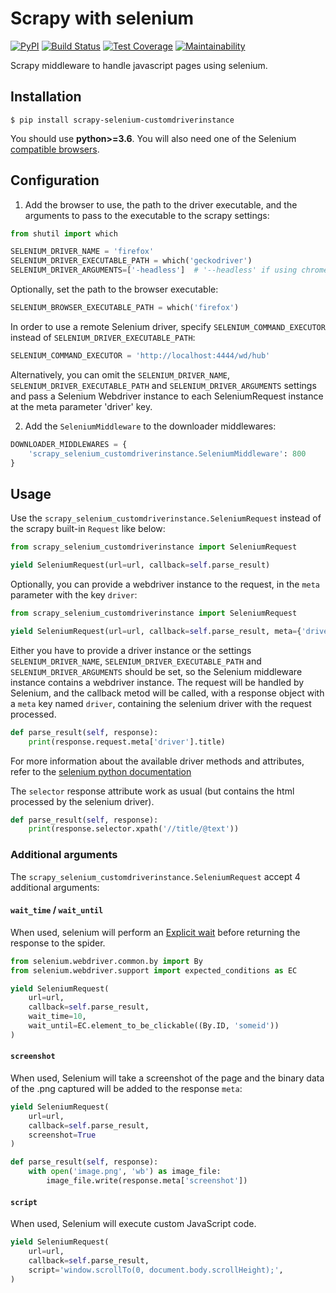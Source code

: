 # Scrapy with selenium
[![PyPI](https://img.shields.io/pypi/v/scrapy-selenium.svg)](https://pypi.python.org/pypi/scrapy-selenium) [![Build Status](https://travis-ci.org/clemfromspace/scrapy-selenium.svg?branch=master)](https://travis-ci.org/clemfromspace/scrapy-selenium) [![Test Coverage](https://api.codeclimate.com/v1/badges/5c737098dc38a835ff96/test_coverage)](https://codeclimate.com/github/clemfromspace/scrapy-selenium/test_coverage) [![Maintainability](https://api.codeclimate.com/v1/badges/5c737098dc38a835ff96/maintainability)](https://codeclimate.com/github/clemfromspace/scrapy-selenium/maintainability)

Scrapy middleware to handle javascript pages using selenium.

## Installation
```
$ pip install scrapy-selenium-customdriverinstance
```
You should use **python>=3.6**. 
You will also need one of the Selenium [compatible browsers](http://www.seleniumhq.org/about/platforms.jsp).

## Configuration
1. Add the browser to use, the path to the driver executable, and the arguments to pass to the executable to the scrapy settings:
```python
from shutil import which

SELENIUM_DRIVER_NAME = 'firefox'
SELENIUM_DRIVER_EXECUTABLE_PATH = which('geckodriver')
SELENIUM_DRIVER_ARGUMENTS=['-headless']  # '--headless' if using chrome instead of firefox
```

Optionally, set the path to the browser executable:
```python
SELENIUM_BROWSER_EXECUTABLE_PATH = which('firefox')
```

In order to use a remote Selenium driver, specify `SELENIUM_COMMAND_EXECUTOR` instead of `SELENIUM_DRIVER_EXECUTABLE_PATH`:
```python
SELENIUM_COMMAND_EXECUTOR = 'http://localhost:4444/wd/hub'
```
Alternatively, you can omit the `SELENIUM_DRIVER_NAME`, `SELENIUM_DRIVER_EXECUTABLE_PATH` and `SELENIUM_DRIVER_ARGUMENTS` settings and pass a Selenium Webdriver instance to each SeleniumRequest instance at the meta parameter 'driver' key.

2. Add the `SeleniumMiddleware` to the downloader middlewares:
```python
DOWNLOADER_MIDDLEWARES = {
    'scrapy_selenium_customdriverinstance.SeleniumMiddleware': 800
}
```
## Usage
Use the `scrapy_selenium_customdriverinstance.SeleniumRequest` instead of the scrapy built-in `Request` like below:
```python
from scrapy_selenium_customdriverinstance import SeleniumRequest

yield SeleniumRequest(url=url, callback=self.parse_result)
```
Optionally, you can provide a webdriver instance to the request, in the `meta` parameter with the key `driver`:
```python
from scrapy_selenium_customdriverinstance import SeleniumRequest

yield SeleniumRequest(url=url, callback=self.parse_result, meta={'driver': driver})
```
Either you have to provide a driver instance or the settings `SELENIUM_DRIVER_NAME`, `SELENIUM_DRIVER_EXECUTABLE_PATH` and `SELENIUM_DRIVER_ARGUMENTS` should be set, so the Selenium middleware instance contains a webdriver instance.
The request will be handled by Selenium, and the callback metod will be called, with a response object with a `meta` key named `driver`, containing the selenium driver with the request processed.
```python
def parse_result(self, response):
    print(response.request.meta['driver'].title)
```
For more information about the available driver methods and attributes, refer to the [selenium python documentation](http://selenium-python.readthedocs.io/api.html#module-selenium.webdriver.remote.webdriver)

The `selector` response attribute work as usual (but contains the html processed by the selenium driver).
```python
def parse_result(self, response):
    print(response.selector.xpath('//title/@text'))
```

### Additional arguments
The `scrapy_selenium_customdriverinstance.SeleniumRequest` accept 4 additional arguments:

#### `wait_time` / `wait_until`

When used, selenium will perform an [Explicit wait](http://selenium-python.readthedocs.io/waits.html#explicit-waits) before returning the response to the spider.
```python
from selenium.webdriver.common.by import By
from selenium.webdriver.support import expected_conditions as EC

yield SeleniumRequest(
    url=url,
    callback=self.parse_result,
    wait_time=10,
    wait_until=EC.element_to_be_clickable((By.ID, 'someid'))
)
```

#### `screenshot`
When used, Selenium will take a screenshot of the page and the binary data of the .png captured will be added to the response `meta`:
```python
yield SeleniumRequest(
    url=url,
    callback=self.parse_result,
    screenshot=True
)
```
```python
def parse_result(self, response):
    with open('image.png', 'wb') as image_file:
        image_file.write(response.meta['screenshot'])
```

#### `script`
When used, Selenium will execute custom JavaScript code.
```python
yield SeleniumRequest(
    url=url,
    callback=self.parse_result,
    script='window.scrollTo(0, document.body.scrollHeight);',
)
```
